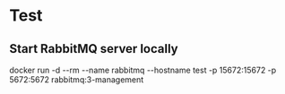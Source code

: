 # Test

## Start RabbitMQ server locally

docker run -d --rm --name rabbitmq --hostname test -p 15672:15672 -p 5672:5672 rabbitmq:3-management
